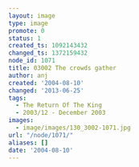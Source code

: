 ```yaml
---
layout: image
type: image
promote: 0
status: 1
created_ts: 1092143432
changed_ts: 1372159432
node_id: 1071
title: 03002 The crowds gather
author: anj
created: '2004-08-10'
changed: '2013-06-25'
tags:
  - The Return Of The King
  - 2003/12 - December 2003
images:
  - image/images/130_3002-1071.jpg
url: "/node/1071/"
aliases: []
date: '2004-08-10'
---
```



